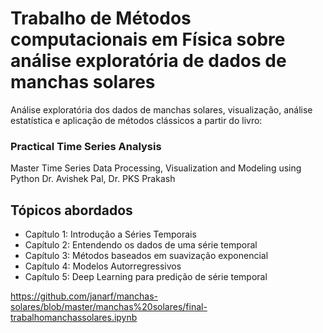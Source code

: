# Trabalho de Métodos computacionais em Física sobre análise exploratória de dados de manchas solares 

Análise exploratória dos dados de manchas solares, visualização, análise estatística e aplicação de métodos clássicos a partir do livro: 

### Practical Time Series Analysis
Master Time Series Data Processing, Visualization and Modeling using Python
Dr. Avishek Pal, Dr. PKS Prakash

## Tópicos abordados
- Capítulo 1: Introdução a Séries Temporais
- Capítulo 2: Entendendo os dados de uma série temporal
- Capítulo 3: Métodos baseados em suavização exponencial
- Capítulo 4: Modelos Autorregressivos
- Capítulo 5: Deep Learning para predição de série temporal


https://github.com/janarf/manchas-solares/blob/master/manchas%20solares/final-trabalhomanchassolares.ipynb
